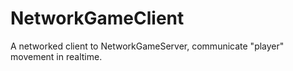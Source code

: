 # NetworkGameClient
A networked client to NetworkGameServer, communicate "player" movement in realtime.
